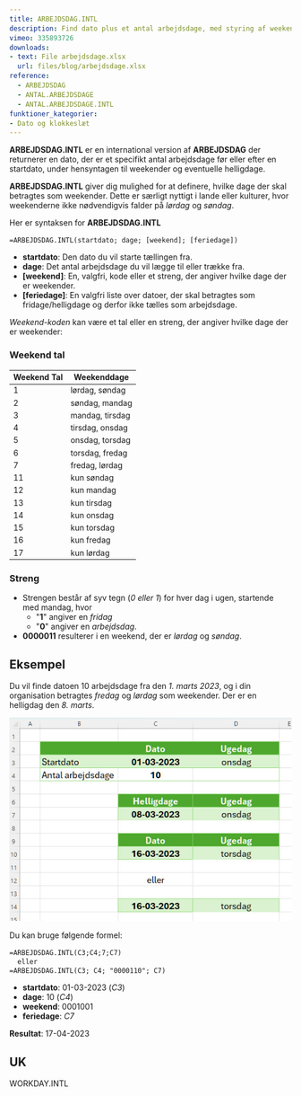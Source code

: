 ```yaml
---
title: ARBEJDSDAG.INTL
description: Find dato plus et antal arbejdsdage, med styring af weekender. 
vimeo: 335893726
downloads: 
- text: File arbejdsdage.xlsx
  url: files/blog/arbejdsdage.xlsx
reference: 
  - ARBEJDSDAG
  - ANTAL.ARBEJDSDAGE
  - ANTAL.ARBEJDSDAGE.INTL
funktioner_kategorier:
- Dato og klokkeslæt
---
```


**ARBEJDSDAG.INTL** er en international version af **ARBEJDSDAG** der returnerer en dato, der er et specifikt antal arbejdsdage før eller efter en startdato, under hensyntagen til weekender og eventuelle helligdage.

<!--more-->

**ARBEJDSDAG.INTL** giver dig mulighed for at definere, hvilke dage der skal betragtes som weekender. Dette er særligt nyttigt i lande eller kulturer, hvor weekenderne ikke nødvendigvis falder på *lørdag* og *søndag*.

Her er syntaksen for **ARBEJDSDAG.INTL**

    =ARBEJDSDAG.INTL(startdato; dage; [weekend]; [feriedage])

- **startdato**: Den dato du vil starte tællingen fra.
- **dage**: Det antal arbejdsdage du vil lægge til eller trække fra.
- **[weekend]**: En, valgfri, kode eller et streng, der angiver hvilke dage der er weekender.
- **[feriedage]**: En valgfri liste over datoer, der skal betragtes som fridage/helligdage og derfor ikke tælles som arbejdsdage.

*Weekend-koden* kan være et tal eller en streng, der angiver hvilke dage der er weekender:

### Weekend tal

| Weekend Tal | Weekenddage     |
|-------------|-----------------|
| 1           | lørdag, søndag  |
| 2           | søndag, mandag  |
| 3           | mandag, tirsdag |
| 4           | tirsdag, onsdag |
| 5           | onsdag, torsdag |
| 6           | torsdag, fredag |
| 7           | fredag, lørdag  |
| 11          | kun søndag      |
| 12          | kun mandag      |
| 13          | kun tirsdag     |
| 14          | kun onsdag      |
| 15          | kun torsdag     |
| 16          | kun fredag      |
| 17          | kun lørdag      |

### Streng
- Strengen består af syv tegn (*0 eller 1*) for hver dag i ugen, startende med mandag, hvor 
  - "**1**" angiver en *fridag*
  - "**0**" angiver en *arbejdsdag*.
- **0000011** resulterer i en weekend, der er *lørdag* og *søndag*.

## Eksempel
Du vil finde datoen 10 arbejdsdage fra den *1. marts 2023*, og i din organisation betragtes *fredag* og *lørdag* som weekender. Der er en helligdag den *8. marts*. 

![](/static/image/arbejdsdag-intl.jpg)

Du kan bruge følgende formel:

    =ARBEJDSDAG.INTL(C3;C4;7;C7)
      eller
    =ARBEJDSDAG.INTL(C3; C4; "0000110"; C7)


- **startdato**: 01-03-2023 (*C3*)
- **dage**: 10 (*C4*)
- **weekend**: 0001001
- **feriedage**: *C7*

**Resultat**: 17-04-2023

## UK
WORKDAY.INTL